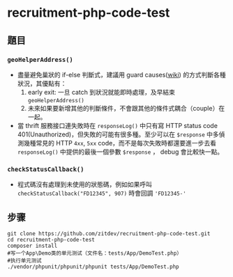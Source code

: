 # recruitment-php-code-test

## 題目 
### `geoHelperAddress()`
- 盡量避免巢狀的 if-else 判斷式，建議用 guard causes([wiki](https://en.wikipedia.org/wiki/Guard_(computer_science))) 的方式判斷各種狀況，其優點有：
  1. early exit: 一旦 catch 到狀況就能即時處理，及早結束 `geoHelperAddress()`
  2. 未來如果要新增其他的判斷條件，不會跟其他的條件式耦合（couple）在一起。
- 當 thrift 服務接口連失敗時在 `responseLog()` 中只有寫 HTTP status code 401(Unauthorized)，但失敗的可能有很多種。至少可以在 `$response` 中多偵測幾種常見的 HTTP `4xx`, `5xx` code，而不是每次失敗時都還要進一步去看 `responseLog()` 中提供的最後一個參數 `$response` ， debug 會比較快一點。

### `checkStatusCallback()`
- 程式碼沒有處理到未使用的狀態碼，例如如果呼叫 `checkStatusCallback("FD12345", 907)` 時會回調 `'FD12345-'`



## 步骤

```shell
git clone https://github.com/zitdev/recruitment-php-code-test.git
cd recruitment-php-code-test
composer install
#写一个App\Demo类的单元测试（文件名：tests/App/DemoTest.php）
#执行单元测试
./vendor/phpunit/phpunit/phpunit tests/App/DemoTest.php 
```
